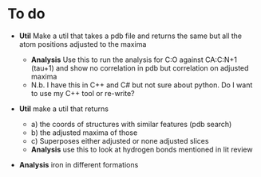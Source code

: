 # To do

- **Util** Make a util that takes a pdb file and returns the same but all the atom positions adjusted to the maxima  
  - **Analysis** Use this to run the analysis for C:O against CA:C:N+1 (tau+1) and show no correlation in pdb but correlation on adjusted maxima
  - N.b. I have this in C++ and C# but not sure about python. Do I want to use my C++ tool or re-write?  
   
- **Util** make a util that returns  
  - a) the coords of structures with similar features (pdb search)  
  - b) the adjusted maxima of those  
  - c) Superposes either adjusted or none adjusted slices  
  - **Analysis** use this to look at hydrogen bonds mentioned in lit review
 
- **Analysis** iron in different formations  
